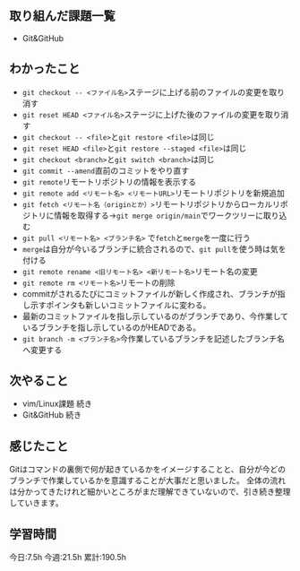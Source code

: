 ## 取り組んだ課題一覧
- Git&GitHub
	
## わかったこと
- `git checkout -- <ファイル名>`ステージに上げる前のファイルの変更を取り消す
- `git reset HEAD <ファイル名>`ステージに上げた後のファイルの変更を取り消す
- `git checkout -- <file>`と`git restore <file>`は同じ
- `git reset HEAD <file>`と`git restore --staged <file>`は同じ
- `git checkout <branch>`と`git switch <branch>`は同じ
- `git commit --amend`直前のコミットをやり直す
- `git remote`リモートリポジトリの情報を表示する
- `git remote add <リモート名> <リモートURL>`リモートリポジトリを新規追加
- `git fetch <リモート名（originとか）>`リモートリポジトリからローカルリポジトリに情報を取得する→`git merge origin/main`でワークツリーに取り込む
- `git pull <リモート名> <ブランチ名>` で`fetch`と`merge`を一度に行う
- `merge`は自分が今いるブランチに統合されるので、`git pull`を使う時は気を付ける
- `git remote rename <旧リモート名> <新リモート名>`リモート名の変更
- `git remote rm <リモート名>`リモートの削除
- commitがされるたびにコミットファイルが新しく作成され、ブランチが指し示すポインタも新しいコミットファイルに変わる。
- 最新のコミットファイルを指し示しているのがブランチであり、今作業しているブランチを指し示しているのがHEADである。
- `git branch -m <ブランチ名>`今作業しているブランチを記述したブランチ名へ変更する


## 次やること
- vim/Linux課題 続き
- Git&GitHub 続き
	

## 感じたこと
Gitはコマンドの裏側で何が起きているかをイメージすることと、自分が今どのブランチで作業しているかを意識することが大事だと思いました。
全体の流れは分かってきたけれど細かいところがまだ理解できていないので、引き続き整理していきます。

## 学習時間
今日:7.5h
今週:21.5h 
累計:190.5h